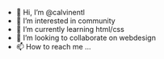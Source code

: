 - 👋 Hi, I’m @calvinentl
- 👀 I’m interested in community
- 🌱 I’m currently learning html/css
- 💞️ I’m looking to collaborate on webdesign
- 📫 How to reach me ...

<!---
calvinentl/calvinentl is a ✨ special ✨ repository because its `README.md` (this file) appears on your GitHub profile.
You can click the Preview link to take a look at your changes.
--->
